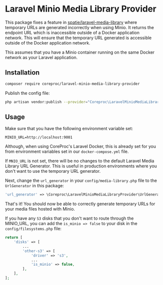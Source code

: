 # Laravel Minio Media Library Provider

This package fixes a feature in [spatie/laravel-media-library](https://github.com/spatie/laravel-medialibrary) where
temporary URLs are generated incorrectly when using Minio. It returns the endpoint URL which is inaccessible outside of
a Docker application network. This will ensure that the temporary URL generated is accessible outside of the Docker
application network.

This assumes that you have a Minio container running on the same Docker network as your Laravel application.

## Installation

```bash
composer require coreproc/laravel-minio-media-library-provider
```

Publish the config file:

```bash
php artisan vendor:publish --provider="Coreproc\LaravelMinioMediaLibraryProvider\MinioServiceProvider"
```

## Usage

Make sure that you have the following environment variable set:

```dotenv
MINIO_URL=http://localhost:9001
```

Although, when using CoreProc's Laravel Docker, this is already set for you from environment variables set in our
`docker-compose.yml` file.

If `MNIO_URL` is not set, there will be no changes to the default Laravel Media Library URL Generator. This is useful
in production environments where you don't want to use the temporary URL generator.

Next, change the `url_generator` in your `config/media-library.php` file to the `UrlGenerator` in this package:

```php
'url_generator' => \Coreproc\LaravelMinioMediaLibraryProvider\UrlGenerator::class,
```

That's it! You should now be able to correctly generate temporary URLs for your media files hosted with Minio.

If you have any `S3` disks that you don't want to route through the MINIO_URL, you can add the `is_minio => false` to
your disk in the `config/filesystems.php` file:

```php
return [
    'disks' => [
        ...
        'other-s3' => [
            'driver' => 's3',
            ...
            'is_minio' => false,
        ],
    ],
];
```

